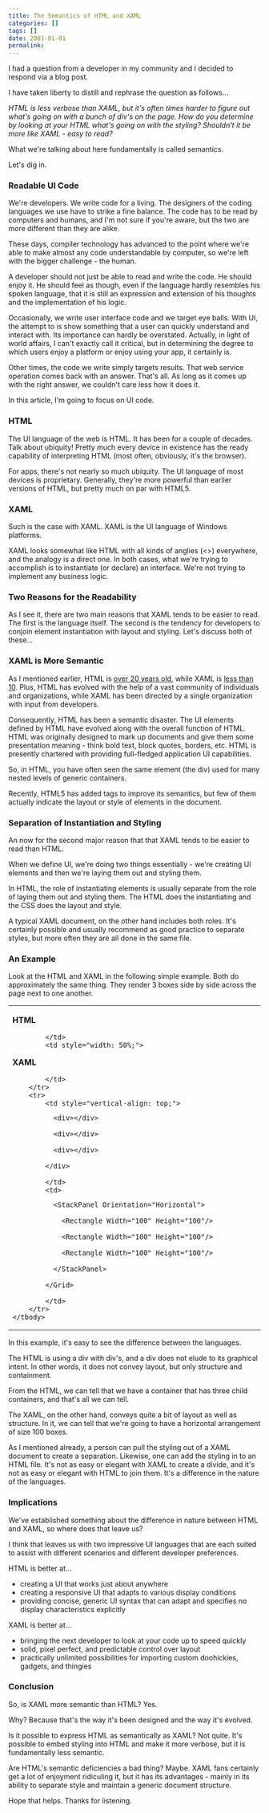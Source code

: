 ```yaml
---
title: The Semantics of HTML and XAML
categories: []
tags: []
date: 2001-01-01
permalink: 
---
```


I had a question from a developer in my community and I decided to respond via a blog post.

I have taken liberty to distill and rephrase the question as follows...

_HTML is less verbose than XAML, but it's often times harder to figure out what's going on with a bunch of div's on the page. How do you determine by looking at your HTML what's going on with the styling? Shouldn't it be more like XAML - easy to read?_

What we're talking about here fundamentally is called semantics.

Let's dig in.

### Readable UI Code

We're developers. We write code for a living. The designers of the coding languages we use have to strike a fine balance. The code has to be read by computers and humans, and I'm not sure if you're aware, but the two are more different than they are alike.

These days, compiler technology has advanced to the point where we're able to make almost any code understandable by computer, so we're left with the bigger challenge - the human.

A developer should not just be able to read and write the code. He should enjoy it. He should feel as though, even if the language hardly resembles his spoken language, that it is still an expression and extension of his thoughts and the implementation of his logic.

Occasionally, we write user interface code and we target eye balls. With UI, the attempt to is show something that a user can quickly understand and interact with. Its importance can hardly be overstated. Actually, in light of world affairs, I can't exactly call it critical, but in determining the degree to which users enjoy a platform or enjoy using your app, it certainly is.

Other times, the code we write simply targets results. That web service operation comes back with an answer. That's all. As long as it comes up with the right answer, we couldn't care less how it does it.

In this article, I'm going to focus on UI code.

### HTML

The UI language of the web is HTML. It has been for a couple of decades. Talk about ubiquity! Pretty much every device in existence has the ready capability of interpreting HTML (most often, obviously, it's the browser).

For apps, there's not nearly so much ubiquity. The UI language of most devices is proprietary. Generally, they're more powerful than earlier versions of HTML, but pretty much on par with HTML5.

### XAML

Such is the case with XAML. XAML is the UI language of Windows platforms.

XAML looks somewhat like HTML with all kinds of anglies (<>) everywhere, and the analogy is a direct one. In both cases, what we're trying to accomplish is to instantiate (or declare) an interface. We're not trying to implement any business logic.

### Two Reasons for the Readability

As I see it, there are two main reasons that XAML tends to be easier to read. The first is the language itself. The second is the tendency for developers to conjoin element instantiation with layout and styling. Let's discuss both of these...

### XAML is More Semantic

As I mentioned earlier, HTML is [over 20 years old](http://en.wikipedia.org/wiki/HTML), while XAML is [less than 10](http://en.wikipedia.org/wiki/Windows_Presentation_Foundation). Plus, HTML has evolved with the help of a vast community of individuals and organizations, while XAML has been directed by a single organization with input from developers.

Consequently, HTML has been a semantic disaster. The UI elements defined by HTML have evolved along with the overall function of HTML. HTML was originally designed to mark up documents and give them some presentation meaning - think bold text, block quotes, borders, etc. HTML is presently chartered with providing full-fledged application UI capabilities.

So, in HTML, you have often seen the same element (the div) used for many nested levels of generic containers.

Recently, HTML5 has added tags to improve its semantics, but few of them actually indicate the layout or style of elements in the document.

### Separation of Instantiation and Styling

An now for the second major reason that that XAML tends to be easier to read than HTML.

When we define UI, we're doing two things essentially - we're creating UI elements and then we're laying them out and styling them.

In HTML, the role of instantiating elements is usually separate from the role of laying them out and styling them. The HTML does the instantiating and the CSS does the layout and style.

A typical XAML document, on the other hand includes both roles. It's certainly possible and usually recommend as good practice to separate styles, but more often they are all done in the same file.

### An Example

Look at the HTML and XAML in the following simple example. Both do approximately the same thing. They render 3 boxes side by side across the page next to one another. 

<div>
<table border="0" cellpadding="0" cellspacing="0">
	<tbody>
		<tr>
			<td style="width: 50%;">

**HTML**

			</td>
			<td style="width: 50%;">

**XAML**

			</td>
		</tr>
		<tr>
			<td style="vertical-align: top;">

<div>

			  <div></div>

			  <div></div>

			  <div></div>

			</div>

			</td>
			<td>

<Grid>

			  <StackPanel Orientation="Horizontal">

			    <Rectangle Width="100" Height="100"/>

			    <Rectangle Width="100" Height="100"/>

			    <Rectangle Width="100" Height="100"/>

			  </StackPanel>

			</Grid>

			</td>
		</tr>
	</tbody>
</table>
</div>

In this example, it's easy to see the difference between the languages.

The HTML is using a div with div's, and a div does not elude to its graphical intent. In other words, it does not convey layout, but only structure and containment.

From the HTML, we can tell that we have a container that has three child containers, and that's all we can tell.

The XAML, on the other hand, conveys quite a bit of layout as well as structure. In it, we can tell that we're going to have a horizontal arrangement of size 100 boxes.

As I mentioned already, a person can pull the styling out of a XAML document to create a separation. Likewise, one can add the styling in to an HTML file. It's not as easy or elegant with XAML to create a divide, and it's not as easy or elegant with HTML to join them. It's a difference in the nature of the languages.

### Implications

We've established something about the difference in nature between HTML and XAML, so where does that leave us?

I think that leaves us with two impressive UI languages that are each suited to assist with different scenarios and different developer preferences.

HTML is better at...

*   creating a UI that works just about anywhere
*   creating a responsive UI that adapts to various display conditions
*   providing concise, generic UI syntax that can adapt and specifies no display characteristics explicitly

XAML is better at...

*   bringing the next developer to look at your code up to speed quickly
*   solid, pixel perfect, and predictable control over layout
*   practically unlimited possibilities for importing custom doohickies, gadgets, and thingies

### Conclusion

So, is XAML more semantic than HTML? Yes.

Why? Because that's the way it's been designed and the way it's evolved.

Is it possible to express HTML as semantically as XAML? Not quite. It's possible to embed styling into HTML and make it more verbose, but it is fundamentally less semantic.

Are HTML's semantic deficiencies a bad thing? Maybe. XAML fans certainly get a lot of enjoyment ridiculing it, but it has its advantages - mainly in its ability to separate style and maintain a generic document structure.

Hope that helps. Thanks for listening.